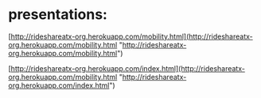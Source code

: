# presentations:

[http://rideshareatx-org.herokuapp.com/mobility.html](http://rideshareatx-org.herokuapp.com/mobility.html "http://rideshareatx-org.herokuapp.com/mobility.html")

[http://rideshareatx-org.herokuapp.com/index.html](http://rideshareatx-org.herokuapp.com/mobility.html "http://rideshareatx-org.herokuapp.com/index.html")
